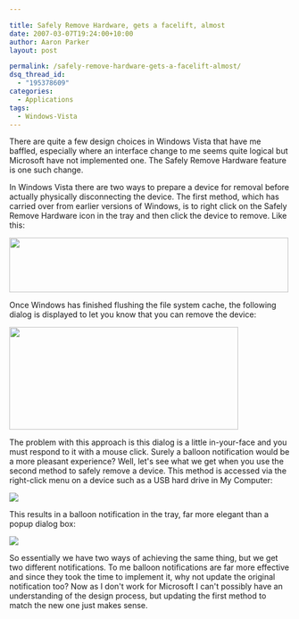 ```yaml
---

title: Safely Remove Hardware, gets a facelift, almost
date: 2007-03-07T19:24:00+10:00
author: Aaron Parker
layout: post

permalink: /safely-remove-hardware-gets-a-facelift-almost/
dsq_thread_id:
  - "195378609"
categories:
  - Applications
tags:
  - Windows-Vista
---
```

There are quite a few design choices in Windows Vista that have me baffled, especially where an interface change to me seems quite logical but Microsoft have not implemented one. The Safely Remove Hardware feature is one such change.

In Windows Vista there are two ways to prepare a device for removal before actually physically disconnecting the device. The first method, which has carried over from earlier versions of Windows, is to right click on the Safely Remove Hardware icon in the tray and then click the device to remove. Like this:

<img border="0" width="500" src="{{site.baseurl}}/media/2007/03/1000.14.1095.RemoveHardwareMenu.png" height="98" style="width: 500px; height: 98px" /> 

Once Windows has finished flushing the file system cache, the following dialog is displayed to let you know that you can remove the device:

<img border="0" width="410" src="{{site.baseurl}}/media/2007/03/1000.14.1096.SafeToRemoveHardware.png" height="184" style="width: 410px; height: 184px" /> 

The problem with this approach is this dialog is a little in-your-face and you must respond to it with a mouse click. Surely a balloon notification would be a more pleasant experience? Well, let's see what we get when you use the second method to safely remove a device. This method is accessed via the right-click menu on a device such as a USB hard drive in My Computer:

<img border="0" src="{{site.baseurl}}/media/2007/03/1000.14.1093.Computer.png" /> 

This results in a balloon notification in the tray, far more elegant than a popup dialog box:

<img border="0" src="{{site.baseurl}}/media/2007/03/1000.14.1094.RemoveHardwareBaloon.png" /> 

<a target="_blank" href="http://www.stealthpuppy.com/photos/images/images/1096/original.aspx"></a>

So essentially we have two ways of achieving the same thing, but we get two different notifications. To me balloon notifications are far more effective and since they took the time to implement it, why not update the original notification too? Now as I don't work for Microsoft I can't possibly have an understanding of the design process, but updating the first method to match the new one just makes sense.